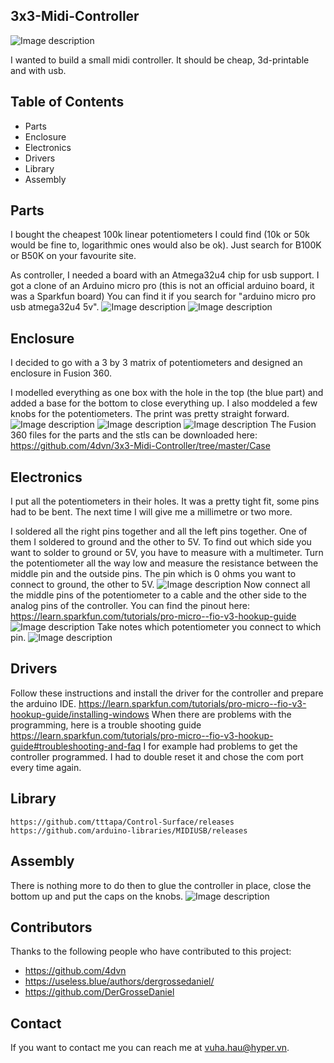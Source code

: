 ## 3x3-Midi-Controller
![Image description](https://useless.blue/media/posts/8/responsive/IMG_20190330_121643-md.jpg)

I wanted to build a small midi controller. It should be cheap, 3d-printable and with usb.
## Table of Contents
* Parts
* Enclosure
* Electronics
* Drivers
* Library
* Assembly
## Parts
I bought the cheapest 100k linear potentiometers I could find (10k or 50k would be fine to, logarithmic ones would also be ok). Just search for B100K or B50K on your favourite site.

As controller, I needed a board with an Atmega32u4 chip for usb support. I got a clone of an Arduino micro pro (this is not an official arduino board, it was a Sparkfun board) You can find it if you search for "arduino micro pro usb atmega32u4 5v".
![Image description](https://useless.blue/media/posts/8/gallery/adruino-pro-micro.jpg) 
![Image description](https://useless.blue/media/posts/8/gallery/potis.jpg)
## Enclosure
I decided to go with a 3 by 3 matrix of potentiometers and designed an enclosure in Fusion 360.

I modelled everything as one box with the hole in the top (the blue part) and added a base for the bottom to close everything up. I also moddeled a few knobs for the potentiometers. The print was pretty straight forward.
![Image description](https://useless.blue/media/posts/8/gallery/20190324-MidiController-v3.png)
![Image description](https://useless.blue/media/posts/8/gallery/IMG_20190328_172648.jpg)
![Image description](https://useless.blue/media/posts/8/gallery/Poti-Knob-v3.png)
The Fusion 360 files for the parts and the stls can be downloaded here: https://github.com/4dvn/3x3-Midi-Controller/tree/master/Case
## Electronics
I put all the potentiometers in their holes. It was a pretty tight fit, some pins had to be bent. The next time I will give me a millimetre or two more.

I soldered all the right pins together and all the left pins together. One of them I soldered to ground and the other to 5V. To find out which side you want to solder to ground or 5V, you have to measure with a multimeter. Turn the potentiometer all the way low and measure the resistance between the middle pin and the outside pins. The pin which is 0 ohms you want to connect to ground, the other to 5V.
![Image description](https://useless.blue/media/posts/8/responsive/IMG_20190328_181018-md.jpg)
 Now connect all the middle pins of the potentiometer to a cable and the other side to the analog pins of the controller. You can find the pinout here: https://learn.sparkfun.com/tutorials/pro-micro--fio-v3-hookup-guide
![Image description](https://useless.blue/media/posts/8/responsive/523a1765757b7f5c6e8b4567-md.png)
Take notes which potentiometer you connect to which pin.
![Image description](https://useless.blue/media/posts/8/responsive/IMG_20190329_195226-md.jpg)
## Drivers
Follow these instructions and install the driver for the controller and prepare the arduino IDE. https://learn.sparkfun.com/tutorials/pro-micro--fio-v3-hookup-guide/installing-windows
When there are problems with the programming, here is a trouble shooting guide https://learn.sparkfun.com/tutorials/pro-micro--fio-v3-hookup-guide#troubleshooting-and-faq I for example had problems to get the controller programmed. I had to double reset it and chose the com port every time again.
## Library
```
https://github.com/tttapa/Control-Surface/releases
https://github.com/arduino-libraries/MIDIUSB/releases
```

## Assembly
There is nothing more to do then to glue the controller in place, close the bottom up and put the caps on the knobs.
![Image description](https://useless.blue/media/posts/8/responsive/IMG_20190330_121643-md.jpg)

## Contributors

Thanks to the following people who have contributed to this project:

* https://github.com/4dvn
* https://useless.blue/authors/dergrossedaniel/
* https://github.com/DerGrosseDaniel

## Contact

If you want to contact me you can reach me at <vuha.hau@hyper.vn>.


